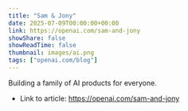 ```yaml
---
title: "Sam & Jony"
date: 2025-07-09T00:00:00+00:00
link: https://openai.com/sam-and-jony
showShare: false
showReadTime: false
thumbnail: images/ai.png
tags: ["openai.com/blog"]
---
```

Building a family of AI products for everyone.

- Link to article: https://openai.com/sam-and-jony